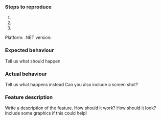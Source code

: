 <!-- 
Please see https://github.com/oxyplot/oxyplot/wiki/Contributing before creating issues.
For issues related to Xamarin, please use https://github.com/oxyplot/oxyplot-xamarin/issues
For issues related to other platforms, please add to the correct repository.

PLEASE DO NOT USE THE ISSUES TO ADD QUESTIONS ABOUT HOW TO USE THE LIBRARY.
YOU SHOULD FORMULATE THE ISSUE AS A "BUG REPORT" OR "NEW FEATURE REQUEST",
PLEASE USE ONE OF THE SECTIONS BELOW:
-->

<!-- IF THE ISSUE IS A BUG, INCLUDE THIS PART: -->

### Steps to reproduce

1.
2.
3.

Platform:
.NET version:

### Expected behaviour

Tell us what should happen

### Actual behaviour

Tell us what happens instead
Can you also include a screen shot?


<!-- IF THE ISSUE IS A NEW FEATURE REQUEST, INCLUDE THIS PART: -->

### Feature description

Write a description of the feature. How should it work? How should it look?
Include some graphics if this could help!

